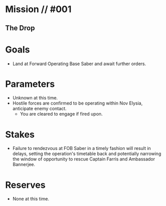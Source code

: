 # Mission // #001
## The Drop
# Goals
- Land at Forward Operating Base Saber and await further orders.
  
# Parameters
- Unknown at this time.
- Hostile forces are confirmed to be operating within Nov Elysia, anticipate enemy contact.
  - You are cleared to engage if fired upon.

# Stakes
- Failure to rendezvous at FOB Saber in a timely fashion will result in delays, setting the operation's timetable back and potentially narrowing the window of opportunity to rescue Captain Farris and Ambassador Bannerjee.

# Reserves
- None at this time.
